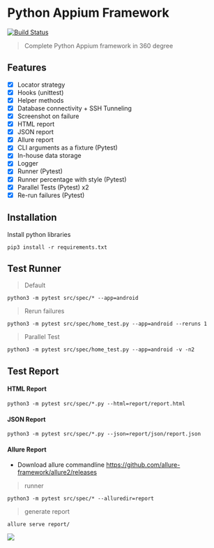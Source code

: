 # Python Appium Framework
[![Build Status](https://travis-ci.org/prashanth-sams/python-appium-framework.svg?branch=master)](https://travis-ci.org/prashanth-sams/python-appium-framework)
> Complete Python Appium framework in 360 degree 

## Features
- [x] Locator strategy
- [x] Hooks (unittest)
- [x] Helper methods
- [x] Database connectivity + SSH Tunneling
- [x] Screenshot on failure
- [x] HTML report
- [x] JSON report
- [x] Allure report
- [x] CLI arguments as a fixture (Pytest)
- [x] In-house data storage
- [x] Logger
- [x] Runner (Pytest)
- [x] Runner percentage with style (Pytest)
- [x] Parallel Tests (Pytest) x2
- [x] Re-run failures (Pytest)

## Installation
Install python libraries

    pip3 install -r requirements.txt

## Test Runner
> Default
```shell script
python3 -m pytest src/spec/* --app=android
```
> Rerun failures
```shell script
python3 -m pytest src/spec/home_test.py --app=android --reruns 1
```
> Parallel Test
```shell script
python3 -m pytest src/spec/home_test.py --app=android -v -n2
```

## Test Report
#### HTML Report
    python3 -m pytest src/spec/*.py --html=report/report.html
#### JSON Report
    python3 -m pytest src/spec/*.py --json=report/json/report.json
#### Allure Report
- Download allure commandline 
https://github.com/allure-framework/allure2/releases

> runner
```
python3 -m pytest src/spec/* --alluredir=report
```
>  generate report
```
allure serve report/
```

![](https://i.imgur.com/q4rKprd.png)